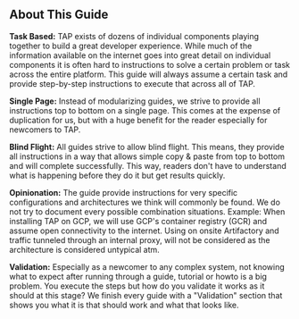 ## About This Guide

**Task Based:** TAP exists of dozens of individual components playing together to build a great developer experience. While much of the information available on the internet goes into great detail on individual components it is often hard to instructions to solve a certain problem or task across the entire platform. This guide will always assume a certain task and provide step-by-step instructions to execute that across all of TAP.

**Single Page:** Instead of modularizing guides, we strive to provide all instructions top to bottom on a single page. This comes at the expense of duplication for us, but with a huge benefit for the reader especially for newcomers to TAP.

**Blind Flight:** All guides strive to allow blind flight. This means, they provide all instructions in a way that allows simple copy & paste from top to bottom and will complete successfully. This way, readers don't have to understand what is happening before they do it but get results quickly.

**Opinionation:** The guide provide instructions for very specific configurations and architectures we think will commonly be found. We do not try to document every possible combination situations. Example: When installing TAP on GCP, we will use GCP's container registry (GCR) and assume open connectivity to the internet. Using on onsite Artifactory and traffic tunneled through an internal proxy, will not be considered as the architecture is considered untypical atm.

**Validation:** Especially as a newcomer to any complex system, not knowing what to expect after running through a guide, tutorial or howto is a big problem. You execute the steps but how do you validate it works as it should at this stage? We finish every guide with a "Validation" section that shows you what it is that should work and what that looks like.